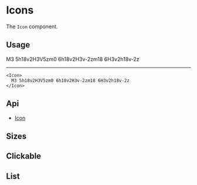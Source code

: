 # Icons
The `Icon` component.

## Usage
<Icon>M3 5h18v2H3V5zm0 6h18v2H3v-2zm18 6H3v2h18v-2z</Icon>

---

```vue
<Icon>
  M3 5h18v2H3V5zm0 6h18v2H3v-2zm18 6H3v2h18v-2z
</Icon>
```

## Api
- [Icon](../api/icon)

## Sizes
<Example file="Icon/Sizes" />

## Clickable
<Example file="Icon/Clickable" />

## List
<Example file="Icon/List" />
